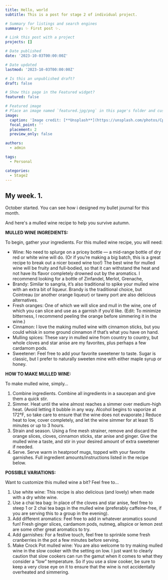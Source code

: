 ```yaml
---
title: Hello, world
subtitle: This is a post for stage 2 of individual project.

# Summary for listings and search engines
summary: ✨ First post ✨.

# Link this post with a project
projects: []

# Date published
date: '2023-10-03T00:00:00Z'

# Date updated
lastmod: '2023-10-03T00:00:00Z'

# Is this an unpublished draft?
draft: false

# Show this page in the Featured widget?
featured: false

# Featured image
# Place an image named `featured.jpg/png` in this page's folder and customize its options here.
image:
  caption: 'Image credit: [**Unsplash**](https://unsplash.com/photos/CpkOjOcXdUY)'
  focal_point: ''
  placement: 2
  preview_only: false

authors:
  - admin

tags:
  - Personal

categories:
  - Stage2
---
```


## My week. 1.

October started. You can see how i designed my bullet journal for this month.

And here's a mulled wine recipe to help you survive autumn. 

**MULLED WINE INGREDIENTS:**

To begin, gather your ingredients. For this mulled wine recipe, you will need:

- Wine: No need to splurge on a pricey bottle — a mid-range bottle of dry red or white wine will do. (Or if you’re making a big batch, this is a great recipe to break out a nicer boxed wine too!) The best wine for mulled wine will be fruity and full-bodied, so that it can withstand the heat and not have its flavor completely drowned out by the aromatics. I recommend looking for a bottle of Zinfandel, Merlot, Grenache,
- Brandy: Similar to sangria, it’s also traditional to spike your mulled wine with an extra bit of liqueur. Brandy is the traditional choice, but Cointreau (or another orange liqueur) or tawny port are also delicious alternatives.
- Fresh oranges: One of which we will slice and mull in the wine, one of which you can slice and use as a garnish if you’d like. (Edit: To minimize bitterness, I recommend peeling the orange before simmering it in the wine.)
- Cinnamon: I love the making mulled wine with cinnamon sticks, but you could whisk in some ground cinnamon if that’s what you have on hand.
- Mulling spices: These vary in mulled wine from country to country, but whole cloves and star anise are my favorites, plus perhaps a few cardamom pods.
- Sweetener: Feel free to add your favorite sweetener to taste. Sugar is classic, but I prefer to naturally sweeten mine with either maple syrup or honey.


**HOW TO MAKE MULLED WINE:**

To make mulled wine, simply…

1. Combine ingredients. Combine all ingredients in a saucepan and give them a quick stir.
1. Simmer. Heat until the wine almost reaches a simmer over medium-high heat. (Avoid letting it bubble in any way. Alcohol begins to vaporize at 172°F, so take care to ensure that the wine does not evaporate.)  Reduce heat to low, cover completely, and let the wine simmer for at least 15 minutes or up to 3 hours.
1. Strain and season. Using a fine mesh strainer, remove and discard the orange slices, cloves, cinnamon sticks, star anise and ginger. Give the mulled wine a taste, and stir in your desired amount of extra sweetener if needed.
1. Serve. Serve warm in heatproof mugs, topped with your favorite garnishes.
Full ingredient amounts/instructions listed in the recipe below.

**POSSIBLE VARIATIONS:**

Want to customize this mulled wine a bit? Feel free to…

1. Use white wine: This recipe is also delicious (and lovely) when made with a dry white wine.
1. Use a chai tea bag: In place of the cloves and star anise, feel free to steep 1 or 2 chai tea bags in the mulled wine (preferably caffeine-free, if you are serving this to a group in the evening).
1. Add different aromatics: Feel free to add in whatever aromatics sound fun! Fresh ginger slices, cardamom pods, nutmeg, allspice or lemon zest are some other great aromatics to try.
1. Add garnishes: For a festive touch, feel free to sprinkle some fresh cranberries in the pot a few minutes before serving.
1. Make Crock Pot mulled wine: You are also welcome to try making mulled wine in the slow cooker with the setting on low. I just want to clearly caution that slow cookers can run the gamut when it comes to what they consider a “low” temperature. So if you use a slow cooker, be sure to keep a very close eye on it to ensure that the wine is not accidentally overheated and simmering.

